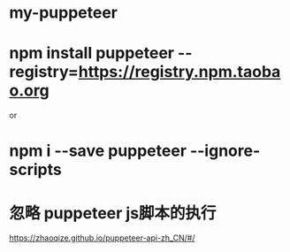 # my-puppeteer
# npm install puppeteer --registry=https://registry.npm.taobao.org


or
# npm i --save puppeteer --ignore-scripts
# 忽略 puppeteer js脚本的执行

https://zhaoqize.github.io/puppeteer-api-zh_CN/#/
